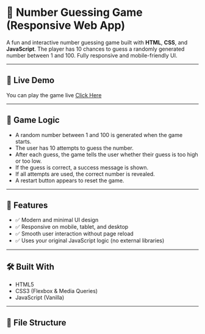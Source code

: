 # 🎯 Number Guessing Game (Responsive Web App)

A fun and interactive number guessing game built with **HTML**, **CSS**, and **JavaScript**. The player has 10 chances to guess a randomly generated number between 1 and 100. Fully responsive and mobile-friendly UI.

---

## 🚀 Live Demo

You can play the game live [Click Here](https://numbegame.netlify.app/)

---

## 🧠 Game Logic

- A random number between 1 and 100 is generated when the game starts.
- The user has 10 attempts to guess the number.
- After each guess, the game tells the user whether their guess is too high or too low.
- If the guess is correct, a success message is shown.
- If all attempts are used, the correct number is revealed.
- A restart button appears to reset the game.

---

## 📱 Features

- ✅ Modern and minimal UI design
- ✅ Responsive on mobile, tablet, and desktop
- ✅ Smooth user interaction without page reload
- ✅ Uses your original JavaScript logic (no external libraries)

---

## 🛠️ Built With

- HTML5
- CSS3 (Flexbox & Media Queries)
- JavaScript (Vanilla)

---

## 📂 File Structure

